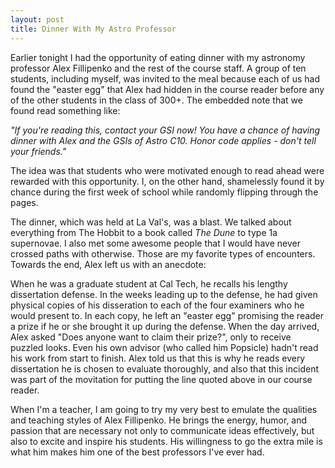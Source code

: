 ```yaml
---
layout: post
title: Dinner With My Astro Professor
---
```


Earlier tonight I had the opportunity of eating dinner with my astronomy professor Alex Fillipenko and the rest of the course staff. A group of ten students, including myself, was invited to the meal because each of us had found the "easter egg" that Alex had hidden in the course reader before any of the other students
in the class of 300+. The embedded note that we found read something like:

_"If you're reading this, contact your GSI now! You have a chance of having dinner with Alex and the GSIs of Astro C10. Honor code applies - don't tell your friends."_

The idea was that students who were motivated enough to read ahead were rewarded with this opportunity. I, on the other hand, shamelessly found it by chance during the first week of school while randomly flipping through the pages.

The dinner, which was held at La Val's, was a blast. We talked about everything from The Hobbit to a book called _The Dune_ to type 1a supernovae. I also met some awesome people that I would have never crossed paths with otherwise. Those are my favorite types of encounters. Towards the end, Alex left us with an anecdote:

When he was a graduate student at Cal Tech, he recalls his lengthy dissertation defense. In the weeks leading up to the defense, he had given physical copies of his disseration to each of the four examiners who he would present to. In each copy, he left an "easter egg" promising the reader a prize if he or she brought it up during the defense. When the day arrived, Alex asked "Does anyone want to claim their prize?", only to receive puzzled looks. Even his own advisor (who called him Popsicle) hadn't read his work from start to finish. Alex told us that this is why he reads every dissertation he is chosen to evaluate thoroughly, and also that this incident was part of the movitation for putting the line quoted above in our course reader.

When I'm a teacher, I am going to try my very best to emulate the qualities and teaching styles of Alex Fillipenko. He brings the energy, humor, and passion that are necessary not only to communicate ideas effectively, but also to excite and inspire his students. His willingness to go the extra mile is what him makes him one of the best professors I've ever had. 



